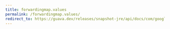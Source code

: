 ```yaml
---
title: forwardingmap.values
permalink: /forwardingmap.values/
redirect_to: https://guava.dev/releases/snapshot-jre/api/docs/com/google/common/collect/ForwardingMap.html#values--
---
```

